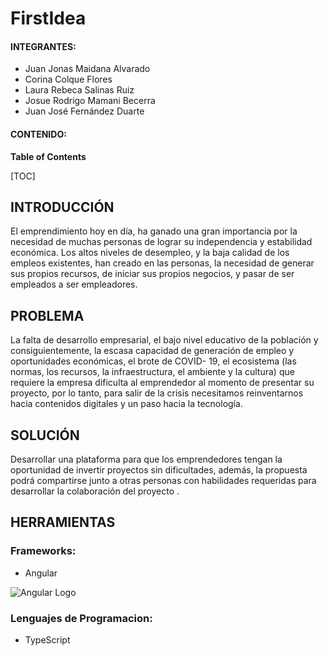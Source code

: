 # **FirstIdea**

#### INTEGRANTES:

- Juan Jonas Maidana Alvarado
- Corina Colque Flores
- Laura Rebeca Salinas Ruiz
- Josue Rodrigo Mamani Becerra
- Juan José Fernández Duarte

#### CONTENIDO:

**Table of Contents**

[TOC]

## INTRODUCCIÓN

El emprendimiento hoy en día, ha ganado una gran importancia por la necesidad de muchas personas de lograr su independencia y estabilidad económica. Los altos niveles de desempleo, y la baja calidad de los empleos existentes, han creado en las personas, la necesidad de generar sus propios recursos, de iniciar sus propios negocios, y pasar de ser empleados a ser empleadores.

## PROBLEMA

La falta de desarrollo empresarial, el bajo nivel educativo de la población y consiguientemente, la escasa capacidad de generación de empleo y oportunidades económicas, el brote de COVID- 19, el ecosistema (las normas, los recursos, la infraestructura, el ambiente y la cultura) que requiere la empresa dificulta al emprendedor al momento de presentar su proyecto, por lo tanto, para salir de la crisis necesitamos reinventarnos hacia contenidos digitales y un paso hacia la tecnología.

## SOLUCIÓN

Desarrollar una plataforma para que los emprendedores tengan la oportunidad de invertir proyectos sin dificultades, además, la propuesta podrá compartirse junto a otras personas con habilidades requeridas para desarrollar la colaboración del proyecto .

## HERRAMIENTAS

### Frameworks:

- Angular

![Angular Logo](https://worldvectorlogo.com/logo/angular-icon-1)

### Lenguajes de Programacion:

- TypeScript
